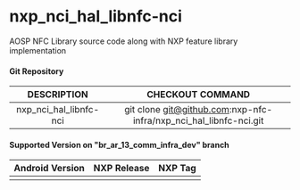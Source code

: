 # nxp_nci_hal_libnfc-nci
AOSP NFC Library source code along with NXP feature library implementation

#### Git Repository

| DESCRIPTION        | CHECKOUT COMMAND          |
| :-------------: |:-------------:| 
| nxp_nci_hal_libnfc-nci | git clone git@github.com:nxp-nfc-infra/nxp_nci_hal_libnfc-nci.git |

#### Supported Version on "br_ar_13_comm_infra_dev" branch
| Android Version        | NXP Release          | NXP Tag  |
| :-------------: |:---------------------:| :-----:|
|       |   |   |
